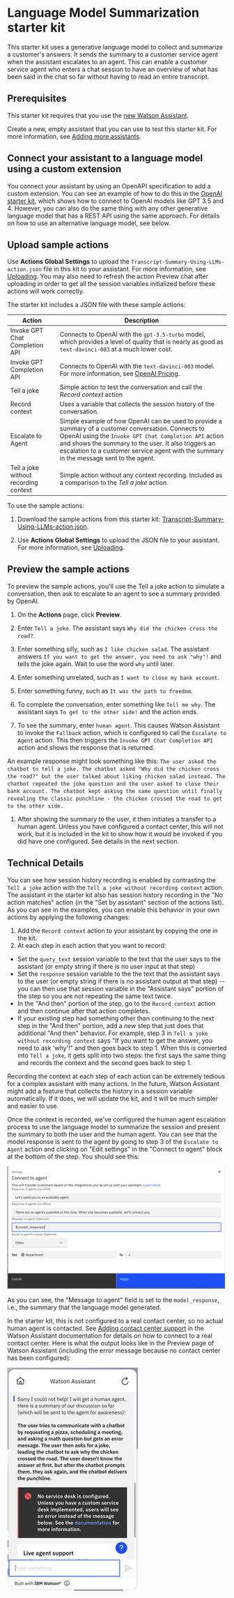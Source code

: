 # Language Model Summarization starter kit

This starter kit uses a generative language model to collect and summarize a customer's answers.  It sends the summary to a customer service agent when the assistant escalates to an agent.  This can enable a customer service agent who enters a chat session to have an overview of what has been said in the chat so far without having to read an entire transcript.

## Prerequisites

This starter kit requires that you use the [new Watson Assistant](https://cloud.ibm.com/docs/watson-assistant?topic=watson-assistant-welcome-new-assistant).

Create a new, empty assistant that you can use to test this starter kit. For more information, see [Adding more assistants](https://cloud.ibm.com/docs/watson-assistant?topic=watson-assistant-assistant-add).

## Connect your assistant to a language model using a custom extension

You connect your assistant by using an OpenAPI specification to add a custom extension. You can see an example of how to do this in the [OpenAI starter kit](../language-model-openai), which shows how to connect to OpenAI models like GPT 3.5 and 4. However, you can also do the same thing with any other generative language model that has a REST API using the same approach. For details on how to use an alternative language model, see below.

## Upload sample actions

Use **Actions Global Settings** to upload the `Transcript-Summary-Using-LLMs-action.json` file in this kit to your assistant. For more information, see [Uploading](https://cloud.ibm.com/docs/watson-assistant?topic=watson-assistant-admin-backup-restore#backup-restore-import).  You may also need to refresh the action Preview chat after uploading in order to get all the session variables initialized before these actions will work correctly.

The starter kit includes a JSON file with these sample actions:

| Action | Description |
| --- | --- |
| Invoke GPT Chat Completion API | Connects to OpenAI with the `gpt-3.5-turbo` model, which provides a level of quality that is nearly as good as `text-davinci-003` at a much lower cost. |
| Invoke GPT Completion API | Connects to OpenAI with the `text-davinci-003` model. For more information, see [OpenAI Pricing](https://openai.com/pricing). |
| Tell a joke | Simple action to test the conversation and call the *Record context* action |
| Record context | Uses a variable that collects the session history of the conversation. |
| Escalate to Agent | Simple example of how OpenAI can be used to provide a summary of a customer conversation. Connects to OpenAI using the `Invoke GPT Chat Completion API` action and shows the summary to the user.  It also triggers an escalation to a customer service agent with the summary in the message sent to the agent. |
| Tell a joke without recording context | Simple action without any context recording. Included as a comparison to the *Tell a joke* action. |

To use the sample actions:

1. Download the sample actions from this starter kit: [Transcript-Summary-Using-LLMs-action.json](./Transcript-Summary-Using-LLMs-action.json).

1. Use **Actions Global Settings** to upload the JSON file to your assistant. For more information, see [Uploading](https://cloud.ibm.com/docs/watson-assistant?topic=watson-assistant-admin-backup-restore#backup-restore-import).

## Preview the sample actions

To preview the sample actions, you'll use the Tell a joke action to simulate a conversation, then ask to escalate to an agent to see a summary provided by OpenAI.

1. On the **Actions** page, click **Preview**.

1. Enter `Tell a joke`. The assistant says `Why did the chicken cross the road?`.

1. Enter something silly, such as `I like chicken salad`. The assistant answers `If you want to get the answer, you need to ask "why"!` and tells the joke again. Wait to use the word `why` until later.

1. Enter something unrelated, such as `I want to close my bank account`.

1. Enter something funny, such as `It was the path to freedom`.

1. To complete the conversation, enter something like `Tell me why`. The assistant says `To get to the other side!` and the action ends.

1. To see the summary, enter `human agent`. This causes Watson Assistant to invoke the `Fallback` action, which is configured to call the `Escalate to Agent` action.  This then triggers the `Invoke GPT Chat Completion API` action and shows the response that is returned.

An example response might look something like this: `The user asked the chatbot to tell a joke. The chatbot asked "Why did the chicken cross the road?" but the user talked about liking chicken salad instead. The chatbot repeated the joke question and the user asked to close their bank account. The chatbot kept asking the same question until finally revealing the classic punchline - the chicken crossed the road to get to the other side.`

1. After showing the summary to the user, it then initiates a transfer to a human agent. Unless you have configured a contact center, this will not work, but it is included in the kit to show how it would be invoked if you did have one configured.  See details in the next section.

## Technical Details

You can see how session history recording is enabled by contrasting the `Tell a joke` action with the `Tell a joke without recording context` action.  The assistant in the starter kit also has session history recording in the "No action matches" action (in the "Set by assistant" section of the actions list).  As you can see in the examples, you can enable this behavior in your own actions by applying the following changes:

1. Add the `Record context` action to your assistant by copying the one in the kit.
2. At each step in each action that you want to record:
  - Set the `query_text` session variable to the text that the user says to the assistant (or empty string if there is no user input at that step)
  - Set the `response` session variable to the the text that the assistant says to the user (or empty string if there is no assistant output at that step) -- you can then use that session variable in the "Assistant says" portion of the step so you are not repeating the same text twice.
  - In the "And then" portion of the step, go to the `Record context` action and then continue after that action completes.
  - If your existing step had something other than continuing to the next step in the "And then" portion, add a _new_ step that just does that additional "And then" behavior.  For example, step 3 in `Tell a joke without recording context` says "If you want to get the answer, you need to ask 'why'!" and then goes back to step 1.  When this is converted into `Tell a joke`, it gets split into two steps: the first says the same thing and records the context and the second goes back to step 1.

Recording the context at each step of each action can be extremely tedious for a complex assistant with many actions.  In the future, Watson Assistant might add a feature that collects the history in a session variable automatically.  If it does, we will update the kit, and it will be much simpler and easier to use.

Once the context is recorded, we've configured the human agent escalation process to use the language model to summarize the session and present the summary to both the user and the human agent.  You can see that the model response is sent to the agent by going to step 3 of the `Escalate to Agent` action and clicking on "Edit settings" in the "Connect to agent" block at the bottom of the step.  You should see this:

<img src="./assets/connect.png" width="500"/>

As you can see, the "Message to agent" field is set to the `model_response`, i.e., the summary that the language model generated.

In the starter kit, this is not configured to a real contact center, so no actual human agent is contacted.  See [Adding contact center support](https://cloud.ibm.com/docs/watson-assistant?topic=watson-assistant-deploy-web-chat-haa) in the Watson Assistant documentation for details on how to connect to a real contact center.  Here is what the output looks like in the Preview page of Watson Assistant (including the error message because no contact center has been configured):

<img src="./assets/sample.png" width="300"/>
